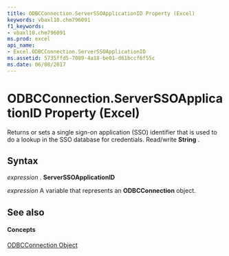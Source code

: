 ```yaml
---
title: ODBCConnection.ServerSSOApplicationID Property (Excel)
keywords: vbaxl10.chm796091
f1_keywords:
- vbaxl10.chm796091
ms.prod: excel
api_name:
- Excel.ODBCConnection.ServerSSOApplicationID
ms.assetid: 5735ffd5-7089-4a18-be01-d61bccf6f55c
ms.date: 06/08/2017
---
```



# ODBCConnection.ServerSSOApplicationID Property (Excel)

Returns or sets a single sign-on application (SSO) identifier that is used to do a lookup in the SSO database for credentials. Read/write  **String** .


## Syntax

 _expression_ . **ServerSSOApplicationID**

 _expression_ A variable that represents an **ODBCConnection** object.


## See also


#### Concepts


[ODBCConnection Object](Excel.ODBCConnection.md)

